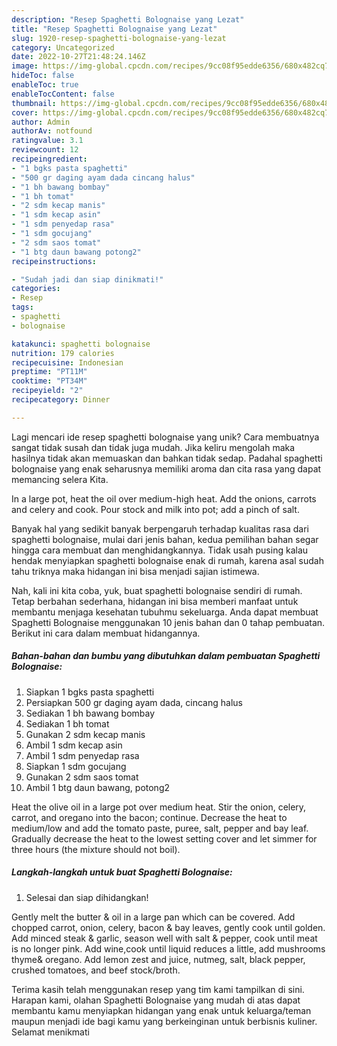 ```yaml
---
description: "Resep Spaghetti Bolognaise yang Lezat"
title: "Resep Spaghetti Bolognaise yang Lezat"
slug: 1920-resep-spaghetti-bolognaise-yang-lezat
category: Uncategorized
date: 2022-10-27T21:48:24.146Z
image: https://img-global.cpcdn.com/recipes/9cc08f95edde6356/680x482cq70/spaghetti-bolognaise-foto-resep-utama.jpg
hideToc: false
enableToc: true
enableTocContent: false
thumbnail: https://img-global.cpcdn.com/recipes/9cc08f95edde6356/680x482cq70/spaghetti-bolognaise-foto-resep-utama.jpg
cover: https://img-global.cpcdn.com/recipes/9cc08f95edde6356/680x482cq70/spaghetti-bolognaise-foto-resep-utama.jpg
author: Admin
authorAv: notfound
ratingvalue: 3.1
reviewcount: 12
recipeingredient:
- "1 bgks pasta spaghetti"
- "500 gr daging ayam dada cincang halus"
- "1 bh bawang bombay"
- "1 bh tomat"
- "2 sdm kecap manis"
- "1 sdm kecap asin"
- "1 sdm penyedap rasa"
- "1 sdm gocujang"
- "2 sdm saos tomat"
- "1 btg daun bawang potong2"
recipeinstructions:

- "Sudah jadi dan siap dinikmati!"
categories:
- Resep
tags:
- spaghetti
- bolognaise

katakunci: spaghetti bolognaise 
nutrition: 179 calories
recipecuisine: Indonesian
preptime: "PT11M"
cooktime: "PT34M"
recipeyield: "2"
recipecategory: Dinner

---
```





Lagi mencari ide resep spaghetti bolognaise yang unik? Cara membuatnya sangat tidak susah dan tidak juga mudah. Jika keliru mengolah maka hasilnya tidak akan memuaskan dan bahkan tidak sedap. Padahal spaghetti bolognaise yang enak seharusnya memiliki aroma dan cita rasa yang dapat memancing selera Kita.





In a large pot, heat the oil over medium-high heat. Add the onions, carrots and celery and cook. Pour stock and milk into pot; add a pinch of salt.

Banyak hal yang sedikit banyak berpengaruh terhadap kualitas rasa dari spaghetti bolognaise, mulai dari jenis bahan, kedua pemilihan bahan segar hingga cara membuat dan menghidangkannya. Tidak usah pusing kalau hendak menyiapkan spaghetti bolognaise enak di rumah, karena asal sudah tahu triknya maka hidangan ini bisa menjadi sajian istimewa.






Nah, kali ini kita coba, yuk, buat spaghetti bolognaise sendiri di rumah. Tetap berbahan sederhana, hidangan ini bisa memberi manfaat untuk membantu menjaga kesehatan tubuhmu sekeluarga. Anda dapat membuat Spaghetti Bolognaise menggunakan 10 jenis bahan dan 0 tahap pembuatan. Berikut ini cara dalam membuat hidangannya.

<!--inarticleads1-->

##### Bahan-bahan dan bumbu yang dibutuhkan dalam pembuatan Spaghetti Bolognaise:

1. Siapkan 1 bgks pasta spaghetti
1. Persiapkan 500 gr daging ayam dada, cincang halus
1. Sediakan 1 bh bawang bombay
1. Sediakan 1 bh tomat
1. Gunakan 2 sdm kecap manis
1. Ambil 1 sdm kecap asin
1. Ambil 1 sdm penyedap rasa
1. Siapkan 1 sdm gocujang
1. Gunakan 2 sdm saos tomat
1. Ambil 1 btg daun bawang, potong2


Heat the olive oil in a large pot over medium heat. Stir the onion, celery, carrot, and oregano into the bacon; continue. Decrease the heat to medium/low and add the tomato paste, puree, salt, pepper and bay leaf. Gradually decrease the heat to the lowest setting cover and let simmer for three hours (the mixture should not boil). 

<!--inarticleads2-->

##### Langkah-langkah untuk buat Spaghetti Bolognaise:


1. Selesai dan siap dihidangkan!

Gently melt the butter &amp; oil in a large pan which can be covered. Add chopped carrot, onion, celery, bacon &amp; bay leaves, gently cook until golden. Add minced steak &amp; garlic, season well with salt &amp; pepper, cook until meat is no longer pink. Add wine,cook until liquid reduces a little, add mushrooms thyme&amp; oregano. Add lemon zest and juice, nutmeg, salt, black pepper, crushed tomatoes, and beef stock/broth. 

Terima kasih telah menggunakan resep yang tim kami tampilkan di sini. Harapan kami, olahan Spaghetti Bolognaise yang mudah di atas dapat membantu kamu menyiapkan hidangan yang enak untuk keluarga/teman maupun menjadi ide bagi kamu yang berkeinginan untuk berbisnis kuliner. Selamat menikmati
